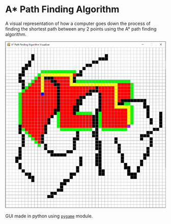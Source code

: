 # A* Path Finding Algorithm

A visual representation of how a computer goes down the process of finding the shortest path between any 2 points using the A* path finding algorithm.

<img src="preview.png" alt="GUI" width="600">

GUI made in python using [`pygame`](https://pypi.org/project/pygame/) module.
